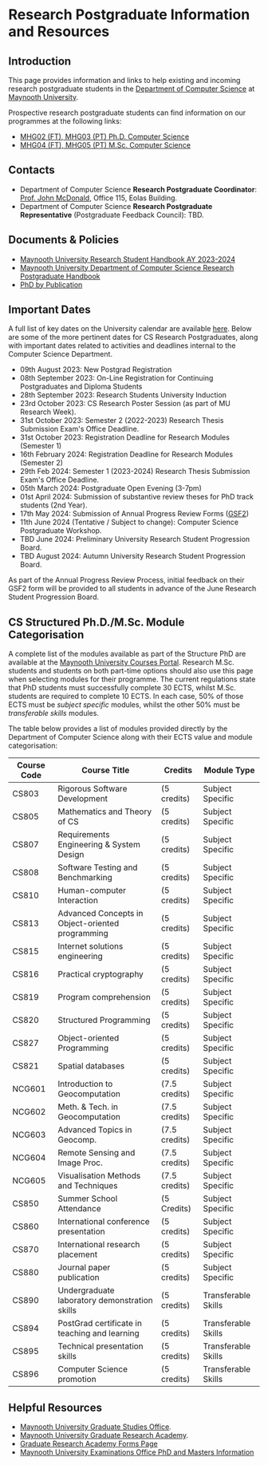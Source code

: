 
# Research Postgraduate Information and Resources

## Introduction
This page provides information and links to help existing and incoming research postgraduate students in the [Department of Computer Science](https://www.maynoothuniversity.ie/computer-science) at [Maynooth University](https://www.maynoothuniversity.ie/).

Prospective research postgraduate students can find information on our programmes at the following links:
- [MHG02 (FT), MHG03 (PT) Ph.D. Computer Science](https://www.maynoothuniversity.ie/study-maynooth/postgraduate-studies/courses/phd-computer-science)
- [MHG04 (FT), MHG05 (PT) M.Sc. Computer Science](https://www.maynoothuniversity.ie/study-maynooth/postgraduate-studies/courses/msc-computer-science)

## Contacts
- Department of Computer Science **Research Postgraduate Coordinator**: [Prof. John McDonald](mailto://John.McDonald@mu.ie), Office 115, Eolas Building. 
- Department of Computer Science **Research Postgraduate Representative** (Postgraduate Feedback Council): TBD.

## Documents & Policies
- [Maynooth University Research Student Handbook AY 2023-2024](https://www.maynoothuniversity.ie/sites/default/files/assets/document//M15369%20-%20MAYNOOTH%20UNIVERSITY_Research%20Student%20Handbook%202023_Web.pdf)
- [Maynooth University Department of Computer Science Research Postgraduate Handbook](Resources/Documents/PG_Handbook_2024.pdf)
- [PhD by Publication](Resources/Documents/PhD-by-Publication-CS.pdf)

## Important Dates
A full list of key dates on the University calendar are available [here](https://www.maynoothuniversity.ie/registrar/key-term-dates). Below are some of the more pertinent dates for CS Research Postgraduates, along with important dates related to activities and deadlines internal to the Computer Science Department.
- 09th August 2023: New Postgrad Registration
- 08th September 2023: On-Line Registration for Continuing Postgraduates and Diploma Students
- 28th September 2023: Research Students University Induction
- 23rd October 2023: CS Research Poster Session (as part of MU Research Week).
- 31st October 2023: Semester 2 (2022-2023) Research Thesis Submission Exam's Office Deadline.
- 31st October 2023: Registration Deadline for Research Modules (Semester 1)
- 16th February 2024: Registration Deadline for Research Modules (Semester 2)
- 29th Feb 2024: Semester 1 (2023-2024) Research Thesis Submission Exam's Office Deadline.
- 05th March 2024: Postgraduate Open Evening (3-7pm)
- 01st April 2024: Submission of substantive review theses for PhD track students (2nd Year).
- 17th May 2024: Submission of Annual Progress Review Forms ([GSF2](https://www.maynoothuniversity.ie/sites/default/files/assets/document//GSF2%20-%20Annual%20Progress%20Review%20Form%20GRA.docx))
- 11th June 2024 (Tentative / Subject to change): Computer Science Postgraduate Workshop.
- TBD June 2024: Preliminary University Research Student Progression Board.
- TBD August 2024: Autumn University Research Student Progression Board.

As part of the Annual Progress Review Process, initial feedback on their GSF2 form will be provided to all students in advance of the June Research Student Progression Board. 

## CS Structured Ph.D./M.Sc. Module Categorisation
A complete list of the modules available as part of the Structure PhD are available at the [Maynooth University Courses Portal](https://apps.maynoothuniversity.ie/courses/?TARGET=QS&MODE=VIEW&QUALIFICATION_CODE=PHDS&YEAR=2024&TARGET_SOURCE=CS#ANCHOR_SEARCH). Research M.Sc. students and students on both part-time options should also use this page when selecting modules for their programme. The current regulations state that PhD students must successfully complete 30 ECTS, whilst M.Sc. students are required to complete 10 ECTS. In each case, 50% of those ECTS must be *subject specific* modules, whilst the other 50% must be *transferable skills* modules. 

The table below provides a list of modules provided directly by the Department of Computer Science along with their ECTS value and module categorisation:

| Course Code | Course Title                              | Credits        | Module Type       |
|-------------|-------------------------------------------|----------------|-------------------|
| CS803       | Rigorous Software Development             | (5 credits)    | Subject Specific  |
| CS805       | Mathematics and Theory of CS              | (5 credits)    | Subject Specific  |
| CS807       | Requirements Engineering & System Design  | (5 credits)    | Subject Specific  |
| CS808       | Software Testing and Benchmarking         | (5 credits)    | Subject Specific  |
| CS810       | Human-computer Interaction                | (5 credits)    | Subject Specific  |
| CS813       | Advanced Concepts in Object-oriented programming | (5 credits) | Subject Specific  |
| CS815       | Internet solutions engineering            | (5 credits)    | Subject Specific  |
| CS816       | Practical cryptography                    | (5 credits)    | Subject Specific  |
| CS819       | Program comprehension                     | (5 credits)    | Subject Specific  |
| CS820       | Structured Programming                    | (5 credits)    | Subject Specific  |
| CS827       | Object-oriented Programming               | (5 credits)    | Subject Specific  |
| CS821       | Spatial databases                         | (5 credits)    | Subject Specific  |
| NCG601      | Introduction to Geocomputation            | (7.5 credits)  | Subject Specific  |
| NCG602      | Meth. & Tech. in Geocomputation           | (7.5 credits)  | Subject Specific  |
| NCG603      | Advanced Topics in Geocomp.               | (7.5 credits)  | Subject Specific  |
| NCG604      | Remote Sensing and Image Proc.            | (7.5 credits)  | Subject Specific  |
| NCG605      | Visualisation Methods and Techniques      | (7.5 credits)  | Subject Specific  |
| CS850       | Summer School Attendance                  | (5 Credits)    | Subject Specific  |
| CS860       | International conference presentation     | (5 credits)    | Subject Specific  |
| CS870       | International research placement          | (5 credits)    | Subject Specific  |
| CS880       | Journal paper publication                 | (5 credits)    | Subject Specific  |
| CS890       | Undergraduate laboratory demonstration skills | (5 credits) | Transferable Skills |
| CS894       | PostGrad certificate in teaching and learning | (5 credits) | Transferable Skills |
| CS895       | Technical presentation skills             | (5 credits)    | Transferable Skills |
| CS896       | Computer Science promotion                | (5 credits)    | Transferable Skills |

## Helpful Resources
- [Maynooth University Graduate Studies Office](https://www.maynoothuniversity.ie/graduate-studies).
- [Maynooth University Graduate Research Academy](https://www.maynoothuniversity.ie/graduate-research-academy).
- [Graduate Research Academy Forms Page](https://www.maynoothuniversity.ie/graduate-research-academy/stipend-and-fees-forms-research-students)
- [Maynooth University Examinations Office PhD and Masters Information](https://www.maynoothuniversity.ie/exams/postgraduate-information)



 
